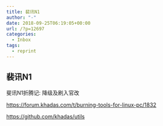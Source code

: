 ```yaml
---
title: 裴讯N1
author: "-"
date: 2018-09-25T06:19:05+00:00
url: /?p=12697
categories:
  - Inbox
tags:
  - reprint
---
```

## 裴讯N1

斐讯N1折腾记: 降级及刷入官改
  
<https://forum.khadas.com/t/burning-tools-for-linux-pc/1832>
  
<https://github.com/khadas/utils>
